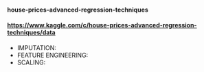 #### house-prices-advanced-regression-techniques
#### https://www.kaggle.com/c/house-prices-advanced-regression-techniques/data

* IMPUTATION:
* FEATURE ENGINEERING:
* SCALING:
